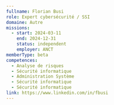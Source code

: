 ```yaml
---
fullname: Florian Busi
role: Expert cybersécurité / SSI
domaine: Autre
missions:
  - start: 2024-03-11
    end: 2024-12-31
    status: independent
    employer: ANCT
memberType: beta
competences:
  - Analyse de risques
  - Sécurité informatique
  - Administration Système
  - Sécurité informatique
  - Sécurité informatique
link: https://www.linkedin.com/in/fbusi
---
```

